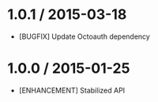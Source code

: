 # 1.0.1 / 2015-03-18

* [BUGFIX] Update Octoauth dependency

# 1.0.0 / 2015-01-25

* [ENHANCEMENT] Stabilized API

